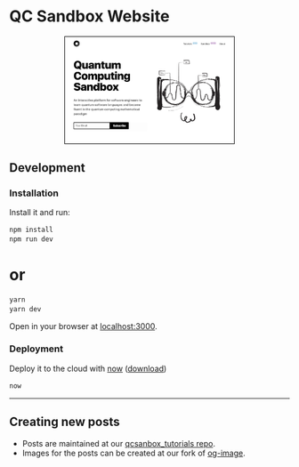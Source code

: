 # QC Sandbox Website

<p align="center">
<img src="./website.png" width="60%" align="center" style="padding:1px;border:thin solid black;" />
</p>

## Development

### Installation

Install it and run:

```bash
npm install
npm run dev
```

# or

```bash
yarn
yarn dev
```

Open in your browser at [localhost:3000](https://localhost:3000).

### Deployment

Deploy it to the cloud with [now](https://zeit.co/now) ([download](https://zeit.co/download))

```bash
now
```

---

## Creating new posts

- Posts are maintained at our [qcsanbox_tutorials repo](https://github.com/wearecuriee/qcsandbox_tutorials).
- Images for the posts can be created at our fork of [og-image](https://og-image.qcsandbox.com/).
